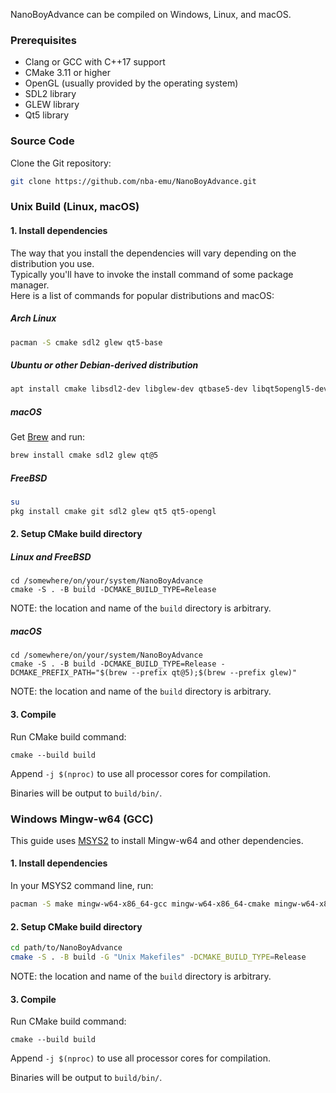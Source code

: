 NanoBoyAdvance can be compiled on Windows, Linux, and macOS.

### Prerequisites

- Clang or GCC with C++17 support
- CMake 3.11 or higher
- OpenGL (usually provided by the operating system)
- SDL2 library
- GLEW library
- Qt5 library

### Source Code

Clone the Git repository:

```bash
git clone https://github.com/nba-emu/NanoBoyAdvance.git
```

### Unix Build (Linux, macOS)

#### 1. Install dependencies

The way that you install the dependencies will vary depending on the distribution you use.  
Typically you'll have to invoke the install command of some package manager.  
Here is a list of commands for popular distributions and macOS:

##### Arch Linux

```bash
pacman -S cmake sdl2 glew qt5-base
```

##### Ubuntu or other Debian-derived distribution

```bash
apt install cmake libsdl2-dev libglew-dev qtbase5-dev libqt5opengl5-dev
```

##### macOS

Get [Brew](https://brew.sh/) and run:

``` bash
brew install cmake sdl2 glew qt@5
```

##### FreeBSD

```bash
su
pkg install cmake git sdl2 glew qt5 qt5-opengl
```

#### 2. Setup CMake build directory

##### Linux and FreeBSD

```
cd /somewhere/on/your/system/NanoBoyAdvance
cmake -S . -B build -DCMAKE_BUILD_TYPE=Release
```

NOTE: the location and name of the `build` directory is arbitrary.

##### macOS

```
cd /somewhere/on/your/system/NanoBoyAdvance
cmake -S . -B build -DCMAKE_BUILD_TYPE=Release -DCMAKE_PREFIX_PATH="$(brew --prefix qt@5);$(brew --prefix glew)"
```

NOTE: the location and name of the `build` directory is arbitrary.


#### 3. Compile

Run CMake build command:

```
cmake --build build
```

Append `-j $(nproc)` to use all processor cores for compilation.

Binaries will be output to `build/bin/`.

### Windows Mingw-w64 (GCC)

This guide uses [MSYS2](https://www.msys2.org/) to install Mingw-w64 and other dependencies.

#### 1. Install dependencies

In your MSYS2 command line, run:

```bash
pacman -S make mingw-w64-x86_64-gcc mingw-w64-x86_64-cmake mingw-w64-x86_64-SDL2 mingw-w64-x86_64-glew mingw-w64-x86_64-qt5-static
```

#### 2. Setup CMake build directory

```bash
cd path/to/NanoBoyAdvance
cmake -S . -B build -G "Unix Makefiles" -DCMAKE_BUILD_TYPE=Release
```

NOTE: the location and name of the `build` directory is arbitrary.

#### 3. Compile

Run CMake build command:

```
cmake --build build
```

Append `-j $(nproc)` to use all processor cores for compilation.

Binaries will be output to `build/bin/`.
